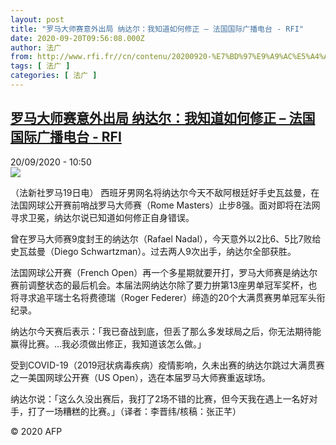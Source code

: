 ```yaml
---
layout: post
title: "罗马大师赛意外出局 纳达尔：我知道如何修正 – 法国国际广播电台 - RFI"
date: 2020-09-20T09:56:08.000Z
author: 法广
from: http://www.rfi.fr//cn/contenu/20200920-%E7%BD%97%E9%A9%AC%E5%A4%A7%E5%B8%88%E8%B5%9B%E6%84%8F%E5%A4%96%E5%87%BA%E5%B1%80-%E7%BA%B3%E8%BE%BE%E5%B0%94%E6%88%91%E7%9F%A5%E9%81%93%E5%A6%82%E4%BD%95%E4%BF%AE%E6%AD%A3
tags: [ 法广 ]
categories: [ 法广 ]
---
```

<!--1600595768000-->
[罗马大师赛意外出局 纳达尔：我知道如何修正 – 法国国际广播电台 - RFI](http://www.rfi.fr//cn/contenu/20200920-%E7%BD%97%E9%A9%AC%E5%A4%A7%E5%B8%88%E8%B5%9B%E6%84%8F%E5%A4%96%E5%87%BA%E5%B1%80-%E7%BA%B3%E8%BE%BE%E5%B0%94%E6%88%91%E7%9F%A5%E9%81%93%E5%A6%82%E4%BD%95%E4%BF%AE%E6%AD%A3)
------

<div>
<div>20/09/2020 - 10:50</div><img src="https://s.rfi.fr/media/display/e8c22294-fb1f-11ea-94d5-005056a98db9/w:310/p:16x9/spo0002b.200920165001.jpg"><div class="t-content__body u-clearfix">            <p>（法新社罗马19日电）    西班牙男网名将纳达尔今天不敌阿根廷好手史瓦兹曼，在法国网球公开赛前哨战罗马大师赛（Rome Masters）止步8强。面对即将在法网寻求卫冕，纳达尔说已知道如何修正自身错误。</p><p>    曾在罗马大师赛9度封王的纳达尔（Rafael Nadal），今天意外以2比6、5比7败给史瓦兹曼（Diego Schwartzman）。过去两人9次出手，纳达尔全部获胜。</p><p>    法国网球公开赛（French Open）再一个多星期就要开打，罗马大师赛是纳达尔赛前调整状态的最后机会。本届法网纳达尔除了要力拚第13座男单冠军奖杯，也将寻求追平瑞士名将费德瑞（Roger Federer）缔造的20个大满贯赛男单冠军头衔纪录。</p><p>    纳达尔今天赛后表示：「我已奋战到底，但丢了那么多发球局之后，你无法期待能赢得比赛。...我必须做出修正，我知道该怎么做。」</p><p>    受到COVID-19（2019冠状病毒疾病）疫情影响，久未出赛的纳达尔跳过大满贯赛之一美国网球公开赛（US Open），选在本届罗马大师赛重返球场。</p><p>    纳达尔说：「这么久没出赛后，我打了2场不错的比赛，但今天我在遇上一名好对手，打了一场糟糕的比赛。」（译者：李晋纬/核稿：张正芊）</p>            <p class="t-copyright">© 2020 AFP</p>        </div>
</div>
